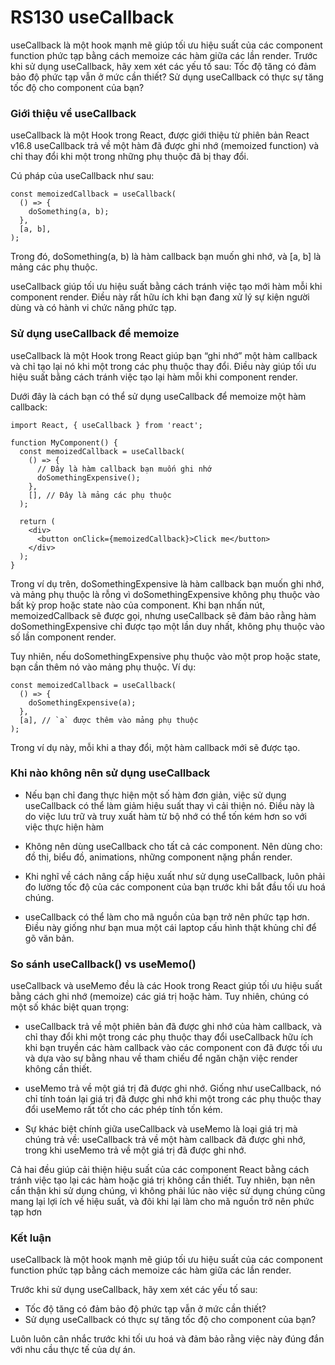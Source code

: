 # RS130 useCallback

useCallback là một hook mạnh mẽ giúp tối ưu hiệu suất của các component function phức tạp bằng cách memoize các hàm giữa các lần render. Trước khi sử dụng useCallback, hãy xem xét các yếu tố sau: Tốc độ tăng có đảm bảo độ phức tạp vẫn ở mức cần thiết? Sử dụng useCallback có thực sự tăng tốc độ cho component của bạn?

### Giới thiệu về useCallback

useCallback là một Hook trong React, được giới thiệu từ phiên bản React v16.8 useCallback trả về một hàm đã được ghi nhớ (memoized function) và chỉ thay đổi khi một trong những phụ thuộc đã bị thay đổi.

Cú pháp của useCallback như sau:

```
const memoizedCallback = useCallback(
  () => {
    doSomething(a, b);
  },
  [a, b],
);
```

Trong đó, doSomething(a, b) là hàm callback bạn muốn ghi nhớ, và [a, b] là mảng các phụ thuộc.

useCallback giúp tối ưu hiệu suất bằng cách tránh việc tạo mới hàm mỗi khi component render. Điều này rất hữu ích khi bạn đang xử lý sự kiện người dùng và có hành vi chức năng phức tạp.

### Sử dụng useCallback để memoize

useCallback là một Hook trong React giúp bạn “ghi nhớ” một hàm callback và chỉ tạo lại nó khi một trong các phụ thuộc thay đổi. Điều này giúp tối ưu hiệu suất bằng cách tránh việc tạo lại hàm mỗi khi component render.

Dưới đây là cách bạn có thể sử dụng useCallback để memoize một hàm callback:

```
import React, { useCallback } from 'react';

function MyComponent() {
  const memoizedCallback = useCallback(
    () => {
      // Đây là hàm callback bạn muốn ghi nhớ
      doSomethingExpensive();
    },
    [], // Đây là mảng các phụ thuộc
  );

  return (
    <div>
      <button onClick={memoizedCallback}>Click me</button>
    </div>
  );
}
```

Trong ví dụ trên, doSomethingExpensive là hàm callback bạn muốn ghi nhớ, và mảng phụ thuộc là rỗng vì doSomethingExpensive không phụ thuộc vào bất kỳ prop hoặc state nào của component. Khi bạn nhấn nút, memoizedCallback sẽ được gọi, nhưng useCallback sẽ đảm bảo rằng hàm doSomethingExpensive chỉ được tạo một lần duy nhất, không phụ thuộc vào số lần component render.

Tuy nhiên, nếu doSomethingExpensive phụ thuộc vào một prop hoặc state, bạn cần thêm nó vào mảng phụ thuộc. Ví dụ:

```
const memoizedCallback = useCallback(
  () => {
    doSomethingExpensive(a);
  },
  [a], // `a` được thêm vào mảng phụ thuộc
);
```

Trong ví dụ này, mỗi khi a thay đổi, một hàm callback mới sẽ được tạo.

### Khi nào không nên sử dụng useCallback

- Nếu bạn chỉ đang thực hiện một số hàm đơn giản, việc sử dụng useCallback có thể làm giảm hiệu suất thay vì cải thiện nó. Điều này là do việc lưu trữ và truy xuất hàm từ bộ nhớ có thể tốn kém hơn so với việc thực hiện hàm

- Không nên dùng useCallback cho tất cả các component. Nên dùng cho: đồ thị, biểu đồ, animations, những component nặng phần render.

- Khi nghĩ về cách nâng cấp hiệu xuất như sử dụng useCallback, luôn phải đo lường tốc độ của các component của bạn trước khi bắt đầu tối ưu hoá chúng.

- useCallback có thể làm cho mã nguồn của bạn trở nên phức tạp hơn. Điều này giống như bạn mua một cái laptop cấu hình thật khủng chỉ để gõ văn bản.

### So sánh useCallback() vs useMemo()

useCallback và useMemo đều là các Hook trong React giúp tối ưu hiệu suất bằng cách ghi nhớ (memoize) các giá trị hoặc hàm. Tuy nhiên, chúng có một số khác biệt quan trọng:

- useCallback trả về một phiên bản đã được ghi nhớ của hàm callback, và chỉ thay đổi khi một trong các phụ thuộc thay đổi useCallback hữu ích khi bạn truyền các hàm callback vào các component con đã được tối ưu và dựa vào sự bằng nhau về tham chiếu để ngăn chặn việc render không cần thiết.

- useMemo trả về một giá trị đã được ghi nhớ. Giống như useCallback, nó chỉ tính toán lại giá trị đã được ghi nhớ khi một trong các phụ thuộc thay đổi useMemo rất tốt cho các phép tính tốn kém.

- Sự khác biệt chính giữa useCallback và useMemo là loại giá trị mà chúng trả về: useCallback trả về một hàm callback đã được ghi nhớ, trong khi useMemo trả về một giá trị đã được ghi nhớ.

Cả hai đều giúp cải thiện hiệu suất của các component React bằng cách tránh việc tạo lại các hàm hoặc giá trị không cần thiết. Tuy nhiên, bạn nên cẩn thận khi sử dụng chúng, vì không phải lúc nào việc sử dụng chúng cũng mang lại lợi ích về hiệu suất, và đôi khi lại làm cho mã nguồn trở nên phức tạp hơn

### Kết luận

useCallback là một hook mạnh mẽ giúp tối ưu hiệu suất của các component function phức tạp bằng cách memoize các hàm giữa các lần render.

Trước khi sử dụng useCallback, hãy xem xét các yếu tố sau:

- Tốc độ tăng có đảm bảo độ phức tạp vẫn ở mức cần thiết?
- Sử dụng useCallback có thực sự tăng tốc độ cho component của bạn?

Luôn luôn cân nhắc trước khi tối ưu hoá và đảm bảo rằng việc này đúng đắn với nhu cầu thực tế của dự án.


<!-- *Bài tiếp theo [RS131 useCallback](/lesson/session/session_131_useCallback.md)* -->